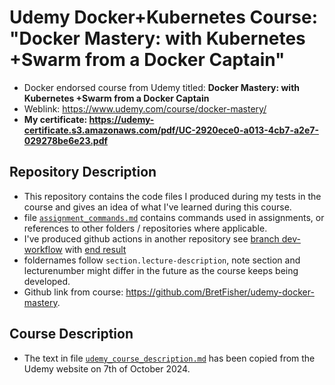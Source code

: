 # Udemy Docker+Kubernetes Course: "Docker Mastery: with Kubernetes +Swarm from a Docker Captain"

* Docker endorsed course from Udemy titled: **Docker Mastery: with Kubernetes +Swarm from a Docker Captain**
* Weblink: <https://www.udemy.com/course/docker-mastery/>
* **My certificate: https://udemy-certificate.s3.amazonaws.com/pdf/UC-2920ece0-a013-4cb7-a2e7-029278be6e23.pdf**

## Repository Description

* This repository contains the code files I produced during my tests in the course and gives an idea of what I've learned during this course.
* file [`assignment_commands.md`](assignment_commands.md) contains commands used in assignments, or references to other folders / repositories where applicable.
* I've produced github actions in another repository see [branch dev-workflow](https://github.com/mihransimonian/udemy-docker-masterycourse-assignment-github-actions/tree/dev-workflow) with [end result](https://github.com/mihransimonian/udemy-docker-masterycourse-assignment-github-actions/actions/runs/11314833370)
* foldernames follow `section.lecture-description`, note section and lecturenumber might differ in the future as the course keeps being developed.
* Github link from course: <https://github.com/BretFisher/udemy-docker-mastery>.

## Course Description

* The text in file [`udemy_course_description.md`](udemy_course_description.md) has been copied from the Udemy website on 7th of October 2024.
